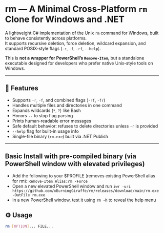 # rm — A Minimal Cross-Platform `rm` Clone for Windows and .NET

A lightweight C# implementation of the Unix `rm` command for Windows, built to behave consistently across platforms.  
It supports recursive deletion, force deletion, wildcard expansion, and standard POSIX-style flags (`-r`, `-f`, `-rf`, `--help`).

This is **not a wrapper for PowerShell’s `Remove-Item`**, but a standalone executable designed for developers who prefer native Unix-style tools on Windows.

---

## 🧰 Features

- Supports `-r`, `-f`, and combined flags (`-rf`, `-fr`)
- Handles multiple files and directories in one command
- Expands wildcards (`*`, `?`) like Bash
- Honors `--` to stop flag parsing
- Prints human-readable error messages
- Safe default behavior: refuses to delete directories unless `-r` is provided
- `--help` flag for built-in usage info
- Single-file binary (`rm.exe`) built via .NET Publish

---

## Basic Install with pre-compiled binary (via PowerShell window with elevated privileges)
- Add the following to your $PROFILE (removes existing PowerShell alias for rm): ```Remove-Item Alias:rm -Force```
- Open a new elevated PowerShell window and run ```iwr -uri https://github.com/xBurningGiraffe/rm/releases/download/main/rm.exe -OutFile rm.exe ```
- In a new PowerShell window, test it using ```rm -h``` to reveal the help menu

## ⚙️ Usage

```bash
rm [OPTION]... FILE...
